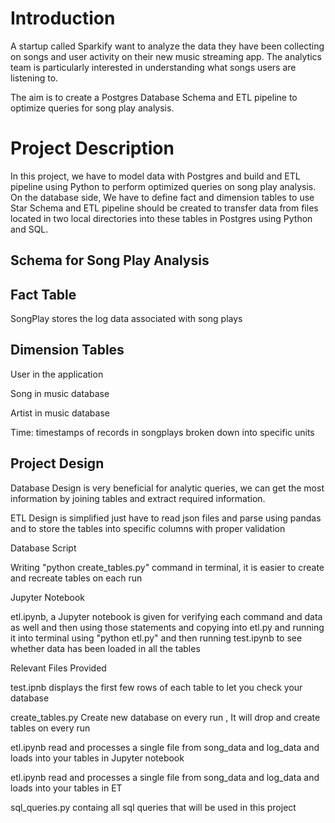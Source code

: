 # Introduction

A startup called Sparkify want to analyze the data they have been collecting on songs and user activity on their new music streaming app. The analytics team is particularly interested in understanding what songs users are listening to.

The aim is to create a Postgres Database Schema and ETL pipeline to optimize queries for song play analysis.

# Project Description

In this project, we have to model data with Postgres and build and ETL pipeline using Python to perform optimized queries on song play analysis. On the database side, We have to define fact and dimension tables to use Star Schema and ETL pipeline should be created to transfer data from files located in two local directories into these tables in Postgres using Python and SQL.

## Schema for Song Play Analysis

## Fact Table

SongPlay stores the log data associated with song plays

## Dimension Tables

User in the application

Song in music database

Artist in music database

Time: timestamps of records in songplays broken down into specific units

## Project Design

Database Design is very beneficial for analytic queries, we can get the most information by joining tables and extract required information.

ETL Design is simplified just have to read json files and parse using pandas and to store the tables into specific columns with proper validation

Database Script

Writing "python create_tables.py" command in terminal, it is easier to create and recreate tables on each run

Jupyter Notebook

etl.ipynb, a Jupyter notebook is given for verifying each command and data as well and then using those statements and copying into etl.py and running it into terminal using "python etl.py" and then running test.ipynb to see whether data has been loaded in all the tables

Relevant Files Provided

test.ipnb displays the first few rows of each table to let you check your database

create_tables.py Create new database on every run , It will drop and create tables on every run

etl.ipynb read and processes a single file from song_data and log_data and loads into your tables in Jupyter notebook

etl.ipynb read and processes a single file from song_data and log_data and loads into your tables in ET

sql_queries.py containg all sql queries that will be used in this project
